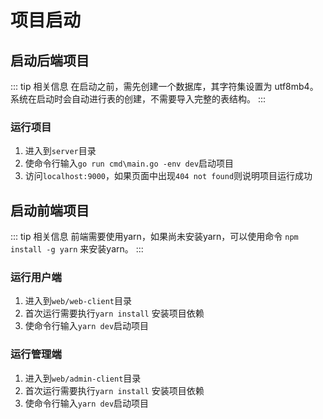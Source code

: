 # 项目启动

## 启动后端项目
::: tip 相关信息
在启动之前，需先创建一个数据库，其字符集设置为 utf8mb4。
系统在启动时会自动进行表的创建，不需要导入完整的表结构。
:::

### 运行项目
1. 进入到`server`目录
2. 使命令行输入`go run cmd\main.go -env dev`启动项目
3. 访问`localhost:9000`，如果页面中出现`404 not found`则说明项目运行成功


## 启动前端项目
::: tip 相关信息
前端需要使用yarn，如果尚未安装yarn，可以使用命令 `npm install -g yarn` 来安装yarn。
:::

### 运行用户端
1. 进入到`web/web-client`目录
2. 首次运行需要执行`yarn install` 安装项目依赖
3. 使命令行输入`yarn dev`启动项目

### 运行管理端
1. 进入到`web/admin-client`目录
2. 首次运行需要执行`yarn install` 安装项目依赖
3. 使命令行输入`yarn dev`启动项目